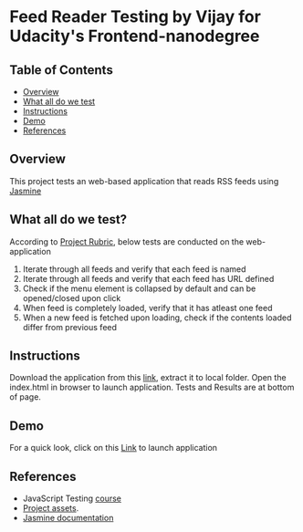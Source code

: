 Feed Reader Testing by Vijay for Udacity's Frontend-nanodegree
==============================================================

## Table of Contents

* [Overview](#overview)
* [What all do we test](#what-all-do-we-test?)
* [Instructions](#instructions)
* [Demo](#demo)
* [References](#references)

## Overview

This project tests an web-based application that reads RSS feeds using [Jasmine](http://jasmine.github.io/) 


## What all do we test?

According to [Project Rubric](https://review.udacity.com/#!/projects/3442558598/rubric), below tests are conducted on the web-application

1. Iterate through all feeds and verify that each feed is named
2. Iterate through all feeds and verify that each feed has URL defined
3. Check if the menu element is collapsed by default and can be opened/closed upon click
4. When feed is completely loaded, verify that it has atleast one feed
5. When a new feed is fetched upon loading, check if the contents loaded differ from previous feed

## Instructions
Download the application from this [link](https://github.com/vjremo/Feedreader-Testing/releases), extract it to local folder. 
Open the index.html in browser to launch application. Tests and Results are at bottom of page. 

## Demo
For a quick look, click on this [Link](https://vjremo.github.io/Feedreader-Testing/) to launch application

## References
* JavaScript Testing [course](https://www.udacity.com/course/ud549)
* [Project assets](http://github.com/udacity/frontend-nanodegree-feedreader).
* [Jasmine documentation](http://jasmine.github.io)
